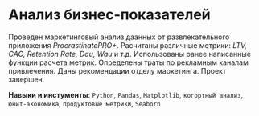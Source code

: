# Анализ бизнес-показателей

Проведен маркетинговый анализ даанных от развлекательного приложения *ProcrastinatePRO+*. Расчитаны различные метрики: *LTV, CAC, Retention Rate, Dau, Wau* и т.д. Использованы ранее написанные функции расчета метрик. Определены траты по рекламным каналам привлечения. Даны рекомендации отделу маркетинга. Проект завершен.

**Навыки и инстументы**: `Python`, `Pandas`, `Matplotlib`, `когортный анализ`, `юнит-экономика`, `продуктовые метрики`, `Seaborn`